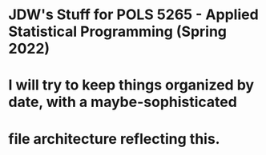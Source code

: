 # JDW's Stuff for POLS 5265 - Applied Statistical Programming (Spring 2022)
# I will try to keep things organized by date, with a maybe-sophisticated
# file architecture reflecting this.
